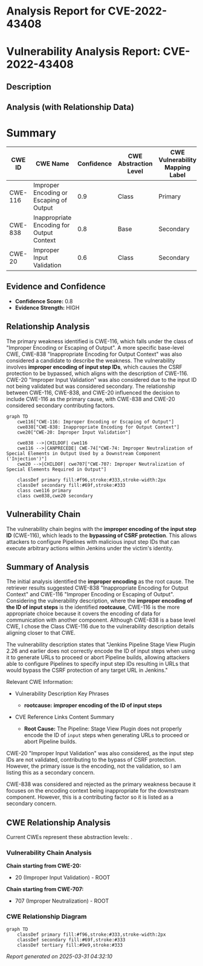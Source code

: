 # Analysis Report for CVE-2022-43408

# Vulnerability Analysis Report: CVE-2022-43408

## Description



## Analysis (with Relationship Data)

# Summary
| CWE ID | CWE Name | Confidence | CWE Abstraction Level | CWE Vulnerability Mapping Label | CWE-Vulnerability Mapping Notes |
|---|---|---|---|---|---|
| CWE-116 | Improper Encoding or Escaping of Output | 0.9 | Class | Primary | Allowed-with-Review |
| CWE-838 | Inappropriate Encoding for Output Context | 0.8 | Base | Secondary | Allowed |
| CWE-20 | Improper Input Validation | 0.6 | Class | Secondary | Discouraged |

## Evidence and Confidence

*   **Confidence Score:** 0.8
*   **Evidence Strength:** HIGH

## Relationship Analysis
The primary weakness identified is CWE-116, which falls under the class of "Improper Encoding or Escaping of Output". A more specific base-level CWE, CWE-838 "Inappropriate Encoding for Output Context" was also considered a candidate to describe the weakness. The vulnerability involves **improper encoding of input step IDs**, which causes the CSRF protection to be bypassed, which aligns with the description of CWE-116. CWE-20 "Improper Input Validation" was also considered due to the input ID not being validated but was considered secondary. The relationship between CWE-116, CWE-838, and CWE-20 influenced the decision to include CWE-116 as the primary cause, with CWE-838 and CWE-20 considered secondary contributing factors.

```mermaid
graph TD
    cwe116["CWE-116: Improper Encoding or Escaping of Output"]
    cwe838["CWE-838: Inappropriate Encoding for Output Context"]
    cwe20["CWE-20: Improper Input Validation"]

    cwe838 -->|CHILDOF| cwe116
    cwe116 -->|CANPRECEDE| CWE-74["CWE-74: Improper Neutralization of Special Elements in Output Used by a Downstream Component ('Injection')"]
    cwe20 -->|CHILDOF| cwe707["CWE-707: Improper Neutralization of Special Elements Required in Output"]

    classDef primary fill:#f96,stroke:#333,stroke-width:2px
    classDef secondary fill:#69f,stroke:#333
    class cwe116 primary
    class cwe838,cwe20 secondary
```

## Vulnerability Chain
The vulnerability chain begins with the **improper encoding of the input step ID** (CWE-116), which leads to the **bypassing of CSRF protection**. This allows attackers to configure Pipelines with malicious input step IDs that can execute arbitrary actions within Jenkins under the victim's identity.

## Summary of Analysis
The initial analysis identified the **improper encoding** as the root cause. The retriever results suggested CWE-838 "Inappropriate Encoding for Output Context" and CWE-116 "Improper Encoding or Escaping of Output". Considering the vulnerability description, where the **improper encoding of the ID of input steps** is the identified **rootcause**, CWE-116 is the more appropriate choice because it covers the encoding of data for communication with another component. Although CWE-838 is a base level CWE, I chose the Class CWE-116 due to the vulnerability description details aligning closer to that CWE.

The vulnerability description states that "Jenkins Pipeline Stage View Plugin 2.26 and earlier does not correctly encode the ID of input steps when using it to generate URLs to proceed or abort Pipeline builds, allowing attackers able to configure Pipelines to specify input step IDs resulting in URLs that would bypass the CSRF protection of any target URL in Jenkins."

Relevant CWE Information:
- Vulnerability Description Key Phrases
  - **rootcause:** **improper encoding of the ID of input steps**

- CVE Reference Links Content Summary
  - **Root Cause:** The Pipeline: Stage View Plugin does not properly encode the ID of `input` steps when generating URLs to proceed or abort Pipeline builds.

CWE-20 "Improper Input Validation" was also considered, as the input step IDs are not validated, contributing to the bypass of CSRF protection. However, the primary issue is the encoding, not the validation, so I am listing this as a secondary concern.

CWE-838 was considered and rejected as the primary weakness because it focuses on the encoding context being inappropriate for the downstream component. However, this is a contributing factor so it is listed as a secondary concern.


## CWE Relationship Analysis

Current CWEs represent these abstraction levels: .


### Vulnerability Chain Analysis

**Chain starting from CWE-20:**
- 20 (Improper Input Validation) - ROOT


**Chain starting from CWE-707:**
- 707 (Improper Neutralization) - ROOT



### CWE Relationship Diagram

```mermaid
graph TD
    classDef primary fill:#f96,stroke:#333,stroke-width:2px
    classDef secondary fill:#69f,stroke:#333
    classDef tertiary fill:#9e9,stroke:#333
```



*Report generated on 2025-03-31 04:32:10*
